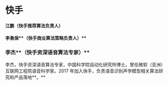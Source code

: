 # 快手



#### 江鹏（**快手推荐算法负责人）**

#### 李勇保**（**快手商业算法策略负责人**）**

### 李杰**（快手资深语音算法专家）**

李杰，快手资深语音算法专家，中国科学院自动化研究所博士。曾任微软（亚洲）互联网工程院语音科学家。2017 年加入快手，负责语音识别声学模型相关算法研究和产品落地**。**

